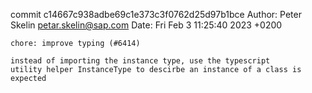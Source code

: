 commit c14667c938adbe69c1e373c3f0762d25d97b1bce
Author: Peter Skelin <petar.skelin@sap.com>
Date:   Fri Feb 3 11:25:40 2023 +0200

    chore: improve typing (#6414)
    
    instead of importing the instance type, use the typescript
    utility helper InstanceType to descirbe an instance of a class is
    expected
